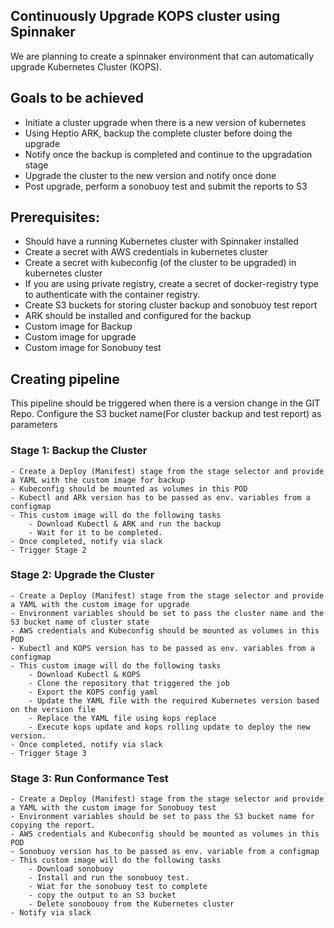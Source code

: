 ## Continuously Upgrade KOPS cluster using Spinnaker

We are planning to create a spinnaker environment that can automatically upgrade Kubernetes Cluster (KOPS).

## Goals to be achieved

- Initiate a cluster upgrade when there is a new version of kubernetes
- Using Heptio ARK, backup the complete cluster before doing the upgrade
- Notify once the backup is completed and continue to the upgradation stage
- Upgrade the cluster to the new version and notify once done
- Post upgrade, perform a sonobuoy test and submit the reports to S3

## Prerequisites:

- Should have a running Kubernetes cluster with Spinnaker installed
- Create a secret with AWS credentials in kubernetes cluster
- Create a secret with kubeconfig (of the cluster to be upgraded) in kubernetes cluster
- If you are using private registry, create a secret of docker-registry type to authenticate with the container registry.
- Create S3 buckets for storing cluster backup and sonobuoy test report
- ARK should be installed and configured for the backup
- Custom image for Backup
- Custom image for upgrade
- Custom image for Sonobuoy test

## Creating pipeline

This pipeline should be triggered when there is a version change in the GIT Repo.
Configure the S3 bucket name(For cluster backup and test report) as parameters

  ### Stage 1: Backup the Cluster

    - Create a Deploy (Manifest) stage from the stage selector and provide a YAML with the custom image for backup
    - Kubeconfig should be mounted as volumes in this POD
    - Kubectl and ARk version has to be passed as env. variables from a configmap
    - This custom image will do the following tasks
        - Download Kubectl & ARK and run the backup
        - Wait for it to be completed.
    - Once completed, notify via slack
    - Trigger Stage 2

  ### Stage 2: Upgrade the Cluster

    - Create a Deploy (Manifest) stage from the stage selector and provide a YAML with the custom image for upgrade
    - Environment variables should be set to pass the cluster name and the S3 bucket name of cluster state
    - AWS credentials and Kubeconfig should be mounted as volumes in this POD
    - Kubectl and KOPS version has to be passed as env. variables from a configmap
    - This custom image will do the following tasks
        - Download Kubectl & KOPS
        - Clone the repository that triggered the job
        - Export the KOPS config yaml
        - Update the YAML file with the required Kubernetes version based on the version file
        - Replace the YAML file using kops replace
        - Execute kops update and kops rolling update to deploy the new version.
    - Once completed, notify via slack
    - Trigger Stage 3

  ### Stage 3: Run Conformance Test

    - Create a Deploy (Manifest) stage from the stage selector and provide a YAML with the custom image for Sonobuoy test
    - Environment variables should be set to pass the S3 bucket name for copying the report.
    - AWS credentials and Kubeconfig should be mounted as volumes in this POD
    - Sonobuoy version has to be passed as env. variable from a configmap
    - This custom image will do the following tasks
        - Download sonobuoy
        - Install and run the sonobuoy test.
        - Wiat for the sonobuoy test to complete
        - copy the output to an S3 bucket
        - Delete sonobouoy from the Kubernetes cluster
    - Notify via slack
